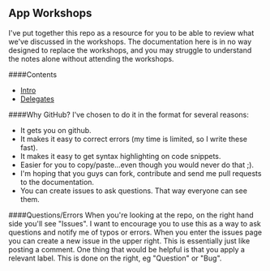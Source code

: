 ## App Workshops

I've put together this repo as a resource for you to be able to review what we've discussed in the workshops. The documentation here is in no way designed to replace the workshops, and you may struggle to understand the notes alone without attending the workshops.

####Contents
+ [Intro](https://github.com/KyleGoslan/App-Workshops/tree/master/01%20-%20Intro%20%26%20Objects)  
+ [Delegates](https://github.com/KyleGoslan/App-Workshops/tree/master/02%20-%20Delegates)  

####Why GitHub?
I've chosen to do it in the format for several reasons:
+ It gets you on github.
+ It makes it easy to correct errors (my time is limited, so I write these fast). 
+ It makes it easy to get syntax highlighting on code snippets.  
+ Easier for you to copy/paste...even though you would never do that ;). 
+ I'm hoping that you guys can fork, contribute and send me pull requests to the documentation.  
+ You can create issues to ask questions. That way everyone can see them.  

####Questions/Errors
When you're looking at the repo, on the right hand side you'll see "Issues". I want to encourage you to use this as a way to ask questions and notify me of typos or errors. When you enter the issues page you can create a new issue in the upper right. This is essentially just like posting a comment. One thing that would be helpful is that you apply a relevant label. This is done on the right, eg "Question" or "Bug".

